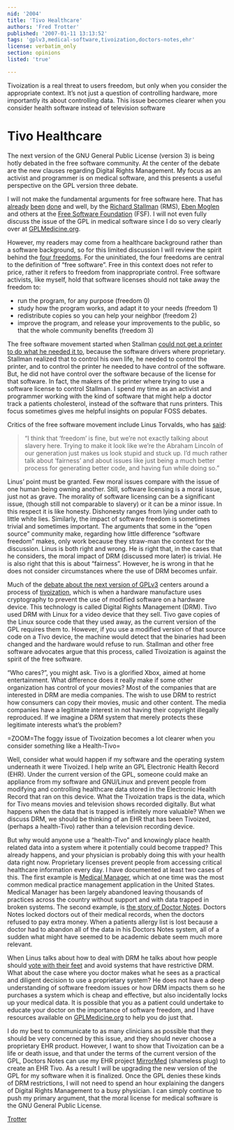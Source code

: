 ```yaml
---
nid: '2004'
title: 'Tivo Healthcare'
authors: 'Fred Trotter'
published: '2007-01-11 13:13:52'
tags: 'gplv3,medical-software,tivoization,doctors-notes,ehr'
license: verbatim_only
section: opinions
listed: 'true'

---
```

Tivoization is a real threat to users freedom, but only when you consider the appropriate context. It’s not just a question of controlling hardware, more importantly its about controlling data. This issue becomes clearer when you consider health software instead of television software


# Tivo Healthcare

The next version of the GNU General Public License (version 3) is being hotly debated in the free software community. At the center of the debate are the new clauses regarding Digital Rights Management. My focus as an activist and programmer is on medical software, and this presents a useful perspective on the GPL version three debate.

I will not make the fundamental arguments for free software here. That has [already](http://www.gnu.org/philosophy/why-free.html) [been](http://www.gnu.org/philosophy/shouldbefree.html) [done](http://www.gnu.org/philosophy/selling.html) and well, by the [Richard Stallman](http://www.stallman.org/) (RMS), [Eben Moglen](http://emoglen.law.columbia.edu/blog) and others at the [Free Software Foundation](http://www.fsf.org/) (FSF). I will not even fully discuss the issue of the GPL in medical software since I do so very clearly over at [GPLMedicine.org](http://www.gplmedicine.org).

However, my readers may come from a healthcare background rather than a software background, so for this limited discussion I will review the spirit behind the [four freedoms](http://en.wikipedia.org/wiki/The_Free_Software_Definition). For the uninitiated, the four freedoms are central to the definition of “free software”. Free in this context does not refer to price, rather it refers to freedom from inappropriate control. Free software activists, like myself, hold that software licenses should not take away the freedom to:


* run the program, for any purpose (freedom 0)
* study how the program works, and adapt it to your needs (freedom 1)
* redistribute copies so you can help your neighbor (freedom 2)
* improve the program, and release your improvements to the public, so that the whole community benefits (freedom 3)

The free software movement started when Stallman [could not get a printer to do what he needed it to](http://www.oreilly.com/openbook/freedom/ch01.html), because the software drivers where proprietary. Stallman realized that to control his own life, he needed to control the printer, and to control the printer he needed to have control of the software. But, he did not have control over the software because of the license for that software. In fact, the makers of the printer where trying to use a software license to control Stallman. I spend my time as an activist and programmer working with the kind of software that might help a doctor track a patients cholesterol, instead of the software that runs printers. This focus sometimes gives me helpful insights on popular FOSS debates.

Critics of the free software movement include Linus Torvalds, who has [said](http://www.mail-archive.com/gnu-misc-discuss@gnu.org/msg02764.html):


>“I think that ‘freedom’ is fine, but we’re not exactly talking about slavery here. Trying to make it look like we’re the Abraham Lincoln of our generation just makes us look stupid and stuck up. I’d much rather talk about ‘fairness’ and about issues like just being a much better process for generating better code, and having fun while doing so.”

Linus’ point must be granted. Few moral issues compare with the issue of one human being owning another. Still, software licensing is a moral issue, just not as grave. The morality of software licensing can be a significant issue, (though still not comparable to slavery) or it can be a minor issue. In this respect it is like honesty. Dishonesty ranges from lying under oath to little white lies. Similarly, the impact of software freedom is sometimes trivial and sometimes important. The arguments that some in the “open source” community make, regarding how little difference “software freedom” makes, only work because they straw-man the context for the discussion. Linus is both right and wrong. He is right that, in the cases that he considers, the moral impact of DRM (discussed more later) is trivial. He is also right that this is about “fairness”. However, he is wrong in that he does not consider circumstances where the use of DRM becomes unfair.

Much of the [debate about the next version of GPLv3](http://lxer.com/module/newswire/view/73273/index.html) centers around a process of [tivoization](http://en.wikipedia.org/wiki/Tivoization), which is when a hardware manufacture uses cryptography to prevent the use of modified software on a hardware device. This technology is called Digital Rights Management (DRM). Tivo used DRM with Linux for a video device that they sell. Tivo gave copies of the Linux source code that they used away, as the current version of the GPL requires them to. However, if you use a modified version of that source code on a Tivo device, the machine would detect that the binaries had been changed and the hardware would refuse to run. Stallman and other free software advocates argue that this process, called Tivoization is against the spirit of the free software.

“Who cares?”, you might ask. Tivo is a glorified Xbox, aimed at home entertainment. What difference does it really make if some other organization has control of your movies? Most of the companies that are interested in DRM are media companies. The wish to use DRM to restrict how consumers can copy their movies, music and other content. The media companies have a legitimate interest in not having their copyright illegally reproduced. If we imagine a DRM system that merely protects these legitimate interests what’s the problem?


=ZOOM=The foggy issue of Tivoization becomes a lot clearer when you consider something like a Health-Tivo=

Well, consider what would happen if my software and the operating system underneath it were Tivoized. I help write an GPL Electronic Health Record (EHR). Under the current version of the GPL, someone could make an appliance from my software and GNU/Linux and prevent people from modifying and controlling healthcare data stored in the Electronic Health Record that ran on this device. What the Tivoization traps is the data, which for Tivo means movies and television shows recorded digitally. But what happens when the data that is trapped is infinitely more valuable? When we discuss DRM, we should be thinking of an EHR that has been Tivoized, (perhaps a health-Tivo) rather than a television recording device.

But why would anyone use a “health-Tivo” and knowingly place health related data into a system where it potentially could become trapped? This already happens, and your physician is probably doing this with your health data right now. Proprietary licenses prevent people from accessing critical healthcare information every day. I have documented at least two cases of this. The first example is [Medical Manager](http://docs.mirrormed.org/index.php/Medical_Manager_History), which at one time was the most common medical practice management application in the United States. Medical Manager has been largely abandoned leaving thousands of practices across the country without support and with data trapped in broken systems. The second example, is [the story of Doctor Notes](http://www.gplmedicine.org/articles_8/). Doctors Notes locked doctors out of their medical records, when the doctors refused to pay extra money. When a patients allergy list is lost because a doctor had to abandon all of the data in his Doctors Notes system, all of a sudden what might have seemed to be academic debate seem much more relevant.

When Linus talks about how to deal with DRM he talks about how people should [vote with their feet](http://lkml.org/lkml/2006/2/2/59) and avoid systems that have restrictive DRM. What about the case where you doctor makes what he sees as a practical and diligent decision to use a proprietary system? He does not have a deep understanding of software freedom issues or how DRM impacts them so he purchases a system which is cheap and effective, but also incidentally locks up your medical data. It is possible that you as a patient could undertake to educate your doctor on the importance of software freedom, and I have resources available on [GPLMedicine.org](http://www/gplmedicine.org) to help you do just that.

I do my best to communicate to as many clinicians as possible that they should be very concerned by this issue, and they should never choose a proprietary EHR product. However, I want to show that Tivoization can be a life or death issue, and that under the terms of the current version of the GPL, Doctors Notes can use my EHR project [MirrorMed](http://www.mirrormed.org/) (shameless plug) to create an EHR Tivo. As a result I will be upgrading the new version of the GPL for my software when it is finalized. Once the GPL denies these kinds of DRM restrictions, I will not need to spend an hour explaining the dangers of Digital Rights Management to a busy physician. I can simply continue to push my primary argument, that the moral license for medical software is the GNU General Public License.

[Trotter](http://www.fredtrotter.com)

